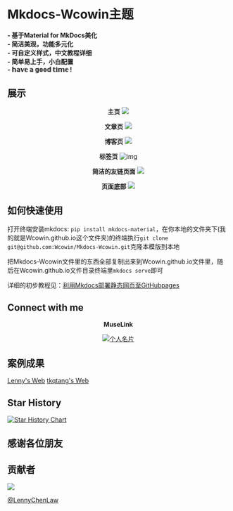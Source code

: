 # Mkdocs-Wcowin主题

**- 基于Material for MkDocs美化**  
**- 简洁美观，功能多元化**  
**- 可自定义样式，中文教程详细**  
**- 简单易上手，小白配置**  
**- 𝕙𝕒𝕧𝕖 𝕒 𝕘𝕠𝕠𝕕 𝕥𝕚𝕞𝕖 !**


## 展示
<center>

**主页**
![](https://s1.imagehub.cc/images/2024/02/02/357ba91e8e68c554ce015fd0c95a08d8.png)   

**文章页**
![](https://s1.imagehub.cc/images/2024/02/02/c15305494c69f311a721c0878b648b22.png)  

**博客页**
![](https://s1.imagehub.cc/images/2024/02/02/cee8d935a920668b738593850c7eb7f8.png)   

**标签页**
![img](https://s1.imagehub.cc/images/2024/02/02/d20f0562838a8396724f18bfd09e19e8.png)  

**简洁的友链页面**
![](https://s1.imagehub.cc/images/2024/02/02/068cf12de3d9c44dbbd00f4f121e908e.png)

**页面底部**
![](https://s1.imagehub.cc/images/2024/02/02/f1ad87eba264c26344b24dc48336b538.png)
</center>

## 如何快速使用
打开终端安装mkdocs: `pip install mkdocs-material`，在你本地的文件夹下(我的就是Wcowin.github.io这个文件夹)的终端执行`git clone git@github.com:Wcowin/Mkdocs-Wcowin.git`克隆本模版到本地

把Mkdocs-Wcowin文件里的东西全部复制出来到Wcowin.github.io文件里，随后在Wcowin.github.io文件目录终端里`mkdocs serve`即可

详细的初步教程见：[利用Mkdocs部署静态网页至GitHubpages](TECH.md)

## Connect with me

<center>

**MuseLink**

<p>
  <a href="https://muselink.cc/Wcowin" target="_blank">
    <img src="https://s1.imagehub.cc/images/2024/02/02/3d5a68d9ca0da9137d927bda1a0b41e7.jpeg" alt="个人名片">
  </a>
</p>

</center>

## 案例成果

[Lenny's Web](https://lennychen.top)
[tkqtang's Web](https://tkqtang.site/)


## Star History

[![Star History Chart](https://api.star-history.com/svg?repos=Wcowin/Mkdocs-Wcowin&type=Date)](https://star-history.com/#Wcowin/Mkdocs-Wcowin&Date)


## 感谢各位朋友  
## 贡献者
<a href="https://github.com/Wcowin/Mkdocs-Wcowin/graphs/contributors">
  <img src="https://contrib.rocks/image?repo=Wcowin/Mkdocs-Wcowin" />
</a>

[@LennyChenLaw](https://github.com/LennyChenLaw/LennyChenLaw.github.io)
